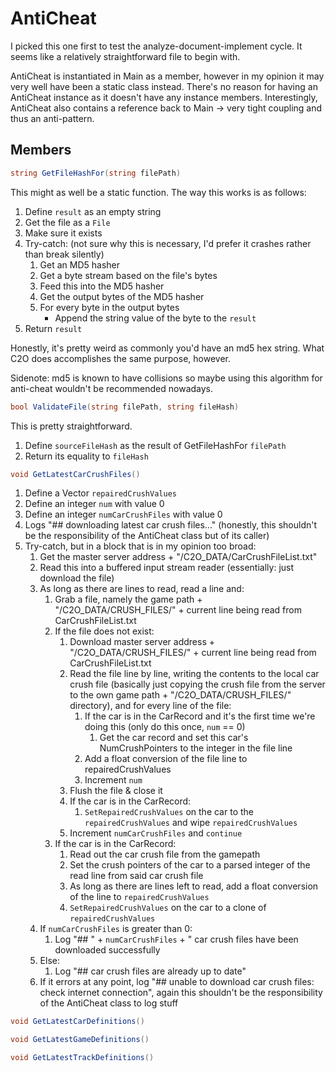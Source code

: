 # AntiCheat

I picked this one first to test the analyze-document-implement cycle. It seems like a relatively straightforward file to begin with.

AntiCheat is instantiated in Main as a member, however in my opinion it may very well have been a static class instead. There's no reason for having an AntiCheat instance as it doesn't have any instance members. Interestingly, AntiCheat also contains a reference back to Main -> very tight coupling and thus an anti-pattern.

## Members
```C#
string GetFileHashFor(string filePath)
```
This might as well be a static function. The way this works is as follows:

1. Define `result` as an empty string
1. Get the file as a `File`
1. Make sure it exists
1. Try-catch: (not sure why this is necessary, I'd prefer it crashes rather than break silently)
   1. Get an MD5 hasher
   1. Get a byte stream based on the file's bytes
   1. Feed this into the MD5 hasher
   1. Get the output bytes of the MD5 hasher
   1. For every byte in the output bytes
      - Append the string value of the byte to the `result`
2. Return `result`

Honestly, it's pretty weird as commonly you'd have an md5 hex string. What C2O does accomplishes the same purpose, however.

Sidenote: md5 is known to have collisions so maybe using this algorithm for anti-cheat wouldn't be recommended nowadays.

```C#
bool ValidateFile(string filePath, string fileHash)
```

This is pretty straightforward.
1. Define `sourceFileHash` as the result of GetFileHashFor `filePath`
2. Return its equality to `fileHash`

```C#
void GetLatestCarCrushFiles()
```

1. Define a Vector `repairedCrushValues`
2. Define an integer `num` with value 0
3. Define an integer `numCarCrushFiles` with value 0
4. Logs "## downloading latest car crush files..." (honestly, this shouldn't be the responsibility of the AntiCheat class but of its caller)
5. Try-catch, but in a block that is in my opinion too broad:
   1. Get the master server address + "/C2O_DATA/CarCrushFileList.txt"
   2. Read this into a buffered input stream reader (essentially: just download the file)
   3. As long as there are lines to read, read a line and:
      1. Grab a file, namely the game path + "/C2O_DATA/CRUSH_FILES/" + current line being read from CarCrushFileList.txt
      2. If the file does not exist:
         1. Download master server address + "/C2O_DATA/CRUSH_FILES/" + current line being read from CarCrushFileList.txt
         2. Read the file line by line, writing the contents to the local car crush file (basically just copying the crush file from the server to the own game path + "/C2O_DATA/CRUSH_FILES/" directory), and for every line of the file:
            1. If the car is in the CarRecord and it's the first time we're doing this (only do this once, `num` == 0)
               1. Get the car record and set this car's NumCrushPointers to the integer in the file line
            2. Add a float conversion of the file line to repairedCrushValues
            3. Increment `num`
         3. Flush the file & close it
         4. If the car is in the CarRecord:
            1. `SetRepairedCrushValues` on the car to the `repairedCrushValues` and wipe `repairedCrushValues`
         5. Increment `numCarCrushFiles` and `continue`
      3. If the car is in the CarRecord:
         1. Read out the car crush file from the gamepath
         2. Set the crush pointers of the car to a parsed integer of the read line from said car crush file
         3. As long as there are lines left to read, add a float conversion of the line to `repairedCrushValues`
         4. `SetRepairedCrushValues` on the car to a clone of `repairedCrushValues`
   4. If `numCarCrushFiles` is greater than 0:
      1. Log "## " + `numCarCrushFiles` + " car crush files have been downloaded successfully
   5. Else:
      1. Log "## car crush files are already up to date"
   6. If it errors at any point, log "## unable to download car crush files: check internet connection", again this shouldn't be the responsibility of the AntiCheat class to log stuff

```C#
void GetLatestCarDefinitions()
```

```C#
void GetLatestGameDefinitions()
```

```C#
void GetLatestTrackDefinitions()
```